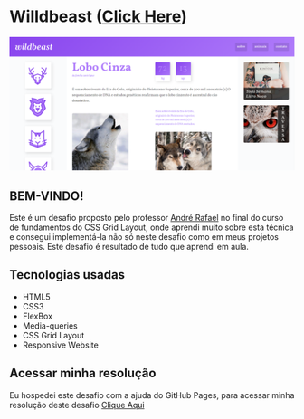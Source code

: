 # Willdbeast ([Click Here](https://netinhoalves.github.io/Wildbeast/))

![Design preview for the Fylo dark theme landing page challenge](./img/preview-desktop.png)

## BEM-VINDO!

Este é um desafio proposto pelo professor [André Rafael](https://www.youtube.com/origamid) no final do curso de fundamentos do CSS Grid Layout, onde aprendi muito sobre esta técnica e consegui implementá-la não só neste desafio como em meus projetos pessoais. Este desafio é resultado de tudo que aprendi em aula.

## Tecnologias usadas

* HTML5
* CSS3
* FlexBox
* Media-queries
* CSS Grid Layout
* Responsive Website

## Acessar minha resolução

   Eu hospedei este desafio com a ajuda do GitHub Pages, para acessar minha resolução deste desafio [Clique Aqui](https://netinhoalves.github.io/Wildbeast/)
